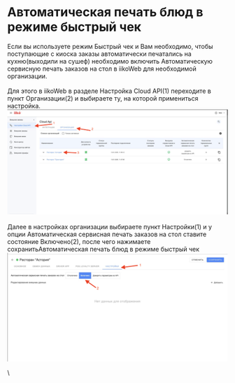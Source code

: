 # Автоматическая печать блюд в режиме быстрый чек

Если вы используете режим Быстрый чек и Вам необходимо, чтобы поступающие с киоска заказы автоматически печатались на кухню(выходили на сушеф) необходимо включить Автоматическую сервисную печать заказов на стол в iikoWeb для необходимой организации.\
\
Для этого в iikoWeb в разделе Настройка Cloud API(1) переходите в пункт Организации(2) и выбираете ту, на которой примениться настройка.\
![](<../../../.gitbook/assets/image (3).png>)\
\
Далее в настройках организации выбираете пункт Настройки(1) и у опции Автоматическая сервисная печать заказов на стол ставите состояние Включено(2), после чего нажимаете сохранитьАвтоматическая печать блюд в режиме быстрый чек![](<../../../.gitbook/assets/image (4).png>)

\
